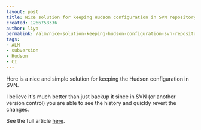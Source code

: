 ```yaml
---
layout: post
title: Nice solution for keeping Hudson configuration in SVN repository
created: 1266758336
author: liya
permalink: /alm/nice-solution-keeping-hudson-configuration-svn-repository
tags:
- ALM
- subversion
- Hudson
- CI
---
```

<p>Here is a nice and simple solution for keeping the Hudson configuration in SVN. </p>
<p>I believe it's much better than just backup it since in SVN (or another version control) you are able to see the history and quickly revert the changes.</p>
<p>See the full article <a href="http://blog.hudson-ci.org/content/keeping-your-configuration-and-data-subversion?utm_source=feedburner&amp;utm_medium=feed&amp;utm_campaign=Feed%3A+ContinuousBlog+%28continuous+blog%29&amp;utm_content=Google+Reader">here</a>.</p>
